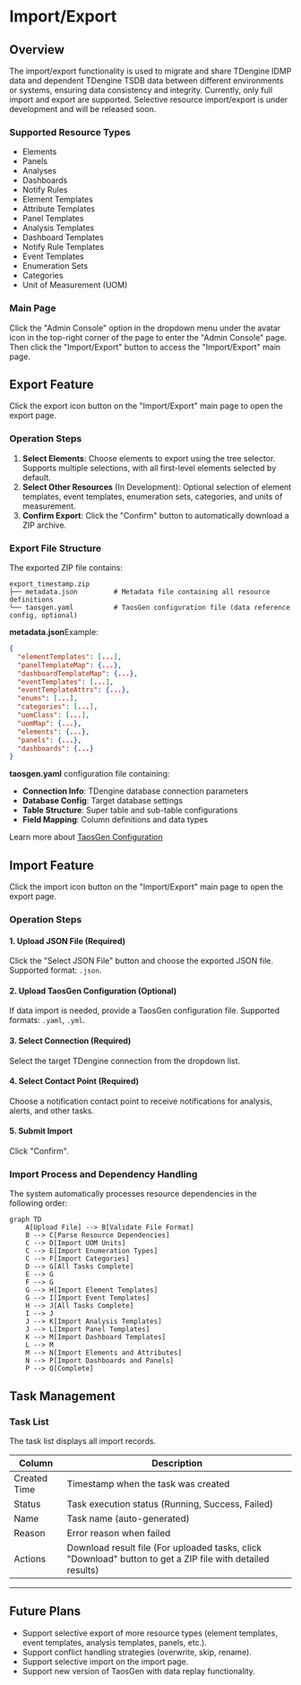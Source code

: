 # Import/Export

## Overview

The import/export functionality is used to migrate and share TDengine IDMP data and dependent TDengine TSDB data between different environments or systems, ensuring data consistency and integrity. Currently, only full import and export are supported. Selective resource import/export is under development and will be released soon.

### Supported Resource Types

- Elements
- Panels
- Analyses
- Dashboards
- Notify Rules
- Element Templates
- Attribute Templates
- Panel Templates
- Analysis Templates
- Dashboard Templates
- Notify Rule Templates
- Event Templates
- Enumeration Sets
- Categories
- Unit of Measurement (UOM)

### Main Page

Click the "Admin Console" option in the dropdown menu under the avatar icon in the top-right corner of the page to enter the "Admin Console" page. Then click the "Import/Export" button to access the "Import/Export" main page.

## Export Feature

Click the export icon button on the "Import/Export" main page to open the export page.

### Operation Steps

1. **Select Elements**: Choose elements to export using the tree selector. Supports multiple selections, with all first-level elements selected by default.
2. **Select Other Resources** (In Development): Optional selection of element templates, event templates, enumeration sets, categories, and units of measurement.
3. **Confirm Export**: Click the "Confirm" button to automatically download a ZIP archive.

### Export File Structure

The exported ZIP file contains:

```
export_timestamp.zip
├── metadata.json         # Metadata file containing all resource definitions
└── taosgen.yaml          # TaosGen configuration file (data reference config, optional)
```

**metadata.json**Example:

```json
{
  "elementTemplates": [...],
  "panelTemplateMap": {...},
  "dashboardTemplateMap": {...},
  "eventTemplates": [...],
  "eventTemplateAttrs": {...},
  "enums": [...],
  "categories": [...],
  "uomClass": [...],
  "uomMap": {...},
  "elements": {...},
  "panels": {...},
  "dashboards": {...}
}
```

**taosgen.yaml** configuration file containing:

- **Connection Info**: TDengine database connection parameters
- **Database Config**: Target database settings
- **Table Structure**: Super table and sub-table configurations
- **Field Mapping**: Column definitions and data types

Learn more about [TaosGen Configuration](https://docs.tdengine.com/tdengine-reference/tools/taosgen/)

## Import Feature

Click the import icon button on the "Import/Export" main page to open the export page.

### Operation Steps

#### 1. Upload JSON File (Required)

Click the "Select JSON File" button and choose the exported JSON file. Supported format: `.json`.

#### 2. Upload TaosGen Configuration (Optional)

If data import is needed, provide a TaosGen configuration file. Supported formats: `.yaml`, `.yml`.

#### 3. Select Connection (Required)

Select the target TDengine connection from the dropdown list.

#### 4. Select Contact Point (Required)

Choose a notification contact point to receive notifications for analysis, alerts, and other tasks.

#### 5. Submit Import

Click "Confirm".

### Import Process and Dependency Handling

The system automatically processes resource dependencies in the following order:

```mermaid
graph TD
    A[Upload File] --> B[Validate File Format]
    B --> C[Parse Resource Dependencies]
    C --> D[Import UOM Units]
    C --> E[Import Enumeration Types]
    C --> F[Import Categories]
    D --> G[All Tasks Complete]
    E --> G
    F --> G
    G --> H[Import Element Templates]
    G --> I[Import Event Templates]
    H --> J[All Tasks Complete]
    I --> J
    J --> K[Import Analysis Templates]
    J --> L[Import Panel Templates]
    K --> M[Import Dashboard Templates]
    L --> M
    M --> N[Import Elements and Attributes]
    N --> P[Import Dashboards and Panels]
    P --> Q[Complete]
```

## Task Management

### Task List

The task list displays all import records.

| Column       | Description                                                                                                |
| ------------ | ---------------------------------------------------------------------------------------------------------- |
| Created Time | Timestamp when the task was created                                                                        |
| Status       | Task execution status (Running, Success, Failed)                                                           |
| Name         | Task name (auto-generated)                                                                                 |
| Reason       | Error reason when failed                                                                                   |
| Actions      | Download result file (For uploaded tasks, click "Download" button to get a ZIP file with detailed results) |

---

## Future Plans

- Support selective export of more resource types (element templates, event templates, analysis templates, panels, etc.).
- Support conflict handling strategies (overwrite, skip, rename).
- Support selective import on the import page.
- Support new version of TaosGen with data replay functionality.
